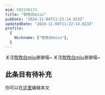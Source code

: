 ```yaml
---
mid: 592150173
title: "牧牧白miiu"
pubDate: "2024-11-04T11:22:14.023Z"
updatedDate: "2024-11-04T11:22:14.023Z"
profile:
  {
    Nickname: ["牧牧白miiu"],
  }
---
```


关注[牧牧白miiu](https://space.bilibili.com/592150173)谢谢喵~ 关注[牧牧白miiu](https://space.bilibili.com/592150173)谢谢喵~

## 此条目有待补充
你可以在[这里](https://github.com/Yuhanawa/VTuber.ICU/edit/master/src/content/v/牧牧白miiu/index.md)编辑本文
